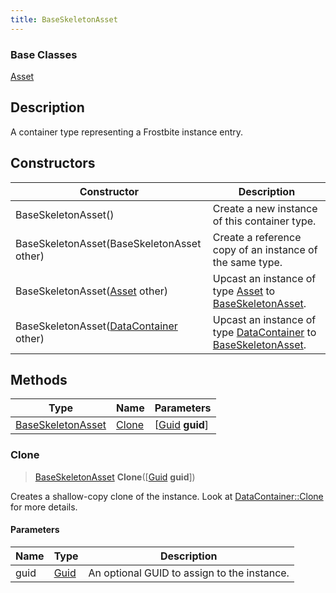 ```yaml
---
title: BaseSkeletonAsset
---
```

### Base Classes

[Asset](/vext/ref/fb/asset/)

## Description

A container type representing a Frostbite instance entry.

## Constructors

| Constructor                                                                  | Description                                                                                                               |
| ---------------------------------------------------------------------------- | ------------------------------------------------------------------------------------------------------------------------- |
| BaseSkeletonAsset()                                                          | Create a new instance of this container type.                                                                             |
| BaseSkeletonAsset(BaseSkeletonAsset other)                                   | Create a reference copy of an instance of the same type.                                                                  |
| BaseSkeletonAsset([Asset](/vext/ref/fb/asset/) other)                                      | Upcast an instance of type [Asset](/vext/ref/fb/asset/) to [BaseSkeletonAsset](/vext/ref/fb/baseskeletonasset/).                                      |
| BaseSkeletonAsset([DataContainer](/vext/ref/shared/class/datacontainer) other) | Upcast an instance of type [DataContainer](/vext/ref/shared/class/datacontainer) to [BaseSkeletonAsset](/vext/ref/fb/baseskeletonasset/). |

## Methods

| Type                                   | Name            | Parameters                                     |
| -------------------------------------- | --------------- | ---------------------------------------------- |
| [BaseSkeletonAsset](/vext/ref/fb/baseskeletonasset/) | [Clone](#clone) | \[[Guid](/vext/ref/shared/class/guid) **guid**\] |

### Clone

> [BaseSkeletonAsset](/vext/ref/fb/baseskeletonasset/) **Clone**(\[[Guid](/vext/ref/shared/class/guid) **guid**\])

Creates a shallow-copy clone of the instance. Look at [DataContainer::Clone](/vext/ref/shared/class/datacontainer#clone) for more details.

#### Parameters

| Name | Type         | Description                                 |
| ---- | ------------ | ------------------------------------------- |
| guid | [Guid](/vext/ref/shared/class/guid/) | An optional GUID to assign to the instance. |
